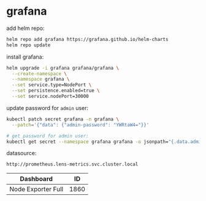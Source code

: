 # grafana

add helm repo:
```bash
helm repo add grafana https://grafana.github.io/helm-charts
helm repo update
```

install grafana:
```bash
helm upgrade -i grafana grafana/grafana \
  --create-namespace \
  --namespace grafana \
  --set service.type=NodePort \
  --set persistence.enabled=true \
  --set service.nodePort=30000
```

update password for `admin` user:
```bash
kubectl patch secret grafana -n grafana \
  --patch='{"data": {"admin-password": "YWRtaW4="}}'

# get password for admin user:
kubectl get secret --namespace grafana grafana -o jsonpath="{.data.admin-password}" | base64 --decode ; echo
```

datasource:
```
http://prometheus.lens-metrics.svc.cluster.local
```

Dashboard | ID
--- | --- 
Node Exporter Full | 1860


